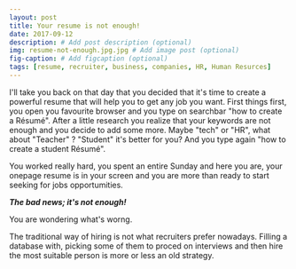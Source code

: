 ```yaml
---
layout: post
title: Your resume is not enough! 
date: 2017-09-12 
description: # Add post description (optional)
img: resume-not-enough.jpg.jpg # Add image post (optional)
fig-caption: # Add figcaption (optional)
tags: [resume, recruiter, business, companies, HR, Human Resurces]
---
```

I'll take you back on that day that you decided that it's time to create a powerful resume that will help you to get any job you want. First things first, you open you favourite browser and you type on searchbar "how to create a Résumé". After a little research you realize that your keywords are not enough and you decide to add some more. Maybe "tech" or "HR", what about "Teacher" ? "Student" it's better for you? And you type again "how to create a student  Résumé".  

 You worked really hard, you spent an entire Sunday and here you are, your onepage resume is in your screen and you are more than ready to start seeking for jobs opportumities. 

***The bad news; it's not enough!***

You are wondering what's worng. 

The traditional way of hiring is not what recruiters prefer nowadays.  Filling a database with, picking some of them to proced on interviews and then hire the most suitable person is more or less an old strategy.  
